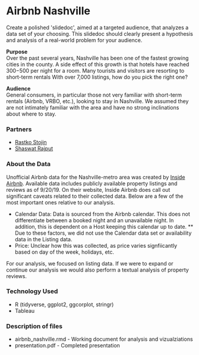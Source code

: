 # Airbnb Nashville
Create a polished 'slidedoc', aimed at a targeted audience, that analyzes a data set of your choosing. This slidedoc should clearly present a hypothesis and analysis of a real-world problem for your audience.

**Purpose**<br>
Over the past several years, Nashville has been one of the fastest growing cities in the county. A side effect of this growth is that hotels have reached $300-$500 per night for a room. Many tourists and visitors are resorting to short-term rentals With over 7,000 listings, how do you pick the right one?

**Audience**<br>
General consumers, in particular those not very familiar with short-term rentals (Airbnb, VRBO, etc.), looking to stay in Nashville. We assumed they are not intimately familiar with the area and have no strong inclinations about where to stay.

### Partners
* [Rastko Stojin](https://github.com/ok-tsar)
* [Shaswat Rajput](https://github.com/shaswat01)


### About the Data
Unofficial Airbnb data for the Nashville-metro area was created by [Inside Airbnb](http://insideairbnb.com). Available data includes publicly available property listings and reviews as of 9/20/19.
On their website, Inside Airbnb does call out significant caveats related to their collected data. Below are a few of the most important ones relative to our analysis.
* Calendar Data: Data is sourced from the Airbnb calendar. This does not differentiate between a booked night and an unavailable night. In addition, this is dependent on a Host keeping this calendar up to date.
** Due to these factors, we did not use the Calendar data set or availability data in the Listing data.
* Price: Unclear how this was collected, as price varies signfiicantly based on day of the week, holidays, etc.

For our analysis, we focused on listing data. If we were to expand or continue our analysis we would also perform a textual analysis of property reviews.

### Technology Used 
* R (tidyverse, ggplot2, ggcorplot, stringr)
* Tableau


### Description of files
* airbnb_nashville.rmd - Working document for analysis and vizualziations<br>
* presentation.pdf - Completed presentation
